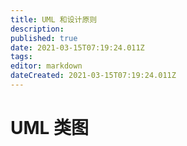 ```yaml
---
title: UML 和设计原则
description: 
published: true
date: 2021-03-15T07:19:24.011Z
tags: 
editor: markdown
dateCreated: 2021-03-15T07:19:24.011Z
---
```


# UML 类图

